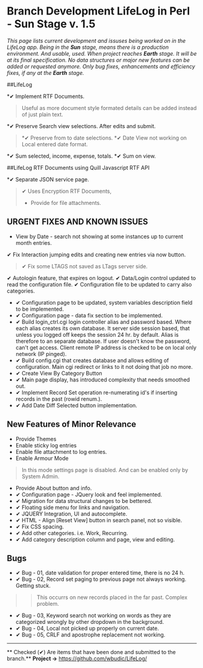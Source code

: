 # Branch Development LifeLog in Perl - Sun Stage v. 1.5

*This page lists current development and issuses being worked on in the LifeLog app. Being in the **Sun** stage, means there is a production environment. And usable, used. When project reaches **Earth** stage. It will be at its final specification. No data structures or major new features can be added or requested anymore. Only bug fixes, enhancements and efficiency fixes, if any at the **Earth** stage.*

##LifeLog 

*&#10004; Implement RTF Documents.
> Useful as more document style formated details can be added instead of just plain text.

*&#10004; Preserve Search view selections. After edits and submit.
> *&#10004; Preserve from to date selections.
> *&#10004; Date View not working on Local entered date format.

*&#10004; Sum selected, income, expense, totals. 
*&#10004; Sum on view.

##LifeLog RTF Documents using Quill Javascript RTF API

*&#10004; Separate JSON service page.
> &#10004; Uses Encryption RTF Documents,
>* Provide for file attachments. 

 
## URGENT FIXES AND KNOWN ISSUES
* View by Date - search not showing at some instances up to current month entries.

&#10004; Fix Interaction jumping edits and creating new entries via now button.
>&#10004;  Fix some LTAGS not saved as LTags server side.

&#10004; Autologin feature, that expires on logout.
&#10004; Data/Login control updated to read the configuration file.
&#10004; Configuration file to be updated to carry also categories.
* &#10004; Configuration page to be updated, system variables description field to be implemented.
* &#10004; Configuration page - data fix section to be implemented.
* &#10004; Build login_ctrl.cgi login controller alias and password based. Where each alias creates its own database. It server side session based, that unless you logged off keeps the session 24 hr. by default. Alias is therefore to an separate database. If user doesn't know the password, can't get access. Client remote IP address is checked to be on local only network (IP pinged).
* &#10004; Build config.cgi that creates database and allows editing of configuration. Main cgi redirect or links to it not doing that job no more.
* &#10004; Create View By Category Button
* &#10004; Main page display, has introduced complexity that needs smoothed out.
* &#10004; Implement Record Set operation re-numerating id's if inserting records in the past (rowid renum.).
* &#10004; Add Date Diff Selected button implementation.


## New Features of Minor Relevance
* Provide Themes
* Enable sticky log entries
* Enable file attachment to log entries.
* Enable Armour Mode
> In this mode settings page is disabled. And can be enabled only by System Admin.
* Provide About button and info.
* &#10004; Configuration page - JQuery look and feel implemented.
* &#10004; Migration for data structural changes to be bettered.
* &#10004; Floating side menu for links and navigation.
* &#10004; JQUERY Integration, UI and autocomplete.
* &#10004; HTML - Align [Reset View] button in search panel, not so visible.
* &#10004; Fix CSS spacing.
* &#10004; Add other categories. i.e. Work, Recurring.
* &#10004; Add category description column and page, view and editing.

## Bugs
* &#10004; Bug - 01, date validation for proper entered time, there is no 24 h.
* &#10004; Bug - 02, Record set paging to previous page not always working. Getting stuck.
>> This occurrs on new records placed in the far past. Complex problem.
* &#10004; Bug - 03, Keyword search not working on words as they are categorized wrongly by other dropdown in the background.
* &#10004; Bug - 04, Local not picked up properly on current date.
* &#10004; Bug - 05, CRLF and apostrophe replacement not working.
***

** Checked (&#10004;) Are items that have been done and submitted to the branch.**
**Project ->**  https://github.com/wbudic/LifeLog/
